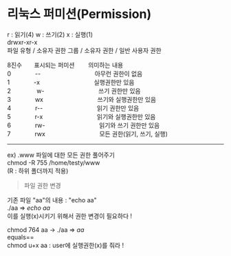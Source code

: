# 리눅스 퍼미션(Permission)  
r : 읽기(4) w : 쓰기(2) x : 실행(1)  
drwxr-xr-x    
파일 유형 / 소유자 권한 그룹 / 소유자 권한 / 일반 사용자 권한  

8진수　　표시되는 퍼미션　　 의미하는 내용  
0　　　　--　　　　　　　　　아무런 권한이 없음   
1　　　　-x　　　　　　　　　실행권한만 있음  
2 　　　　w-　　　　　　　　　쓰기 권한만 있음  
3　　　　wx　　　　　　　　　쓰기와 실행권한만 있음  
4　　　　r--　　　　　　　　　읽기 권한만 있음    
5　　　　r-x　　　　　　　　　읽기와 실행권한만 있음  
6　　　　rw-　　　　　　　　　읽기와 쓰기 권한만 있음  
7　　　　rwx　　　　　　　　　모든 권한(읽기, 쓰기, 실행)  

--------

ex) .www 파일에 대한 모든 권한 풀어주기  
chmod -R 755 /home/testy/www  
(R : 하위 폴더까지 적용)  
   
  
> 파일 권한 변경
  
기존 파일 "aa"의 내용 : "echo aa"  
./aa ⇒ *echo aa*   
이를 실행(x)시키기 위해서 권한 변경이 필요하다 !  
  
chmod 764 aa → ./aa ⇒ *aa*    
equals==   
chmod u+x aa : user에 실행권한(x)를 줘라 !    
